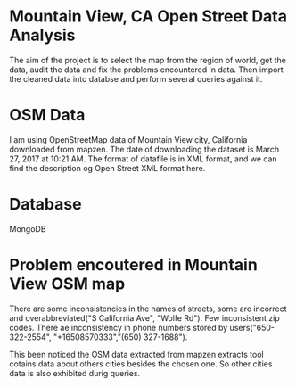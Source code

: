 # Mountain View, CA Open Street Data Analysis
The aim of the project is to select the map from the region of world, get the data, audit the data and fix the problems encountered in data. Then import the cleaned data into databse and perform several queries against it.

# OSM Data
I am using OpenStreetMap data of Mountain View city, California downloaded from mapzen. The date of downloading the dataset is March 27, 2017 at 10:21 AM.
The format of datafile is in XML format, and we can find the description og Open Street XML format here.

# Database
MongoDB

# Problem encoutered in Mountain View OSM map
There are some inconsistencies in the names of streets, some are incorrect and overabbreviated("S California Ave", "Wolfe Rd").
Few inconsistent zip codes.
There ae inconsistency in phone numbers stored by users("650-322-2554", "+16508570333","(650) 327-1688").

This been noticed the OSM data extracted from mapzen extracts tool cotains data about others cities besides the chosen one. So other cities data is also exhibited durig queries.
